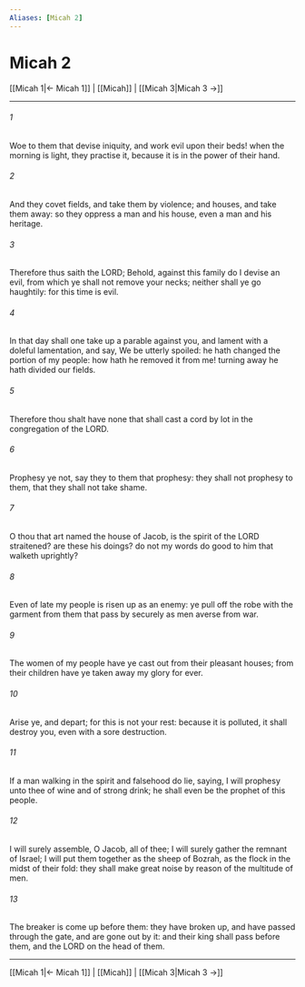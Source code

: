 ```yaml
---
Aliases: [Micah 2]
---
```

# Micah 2

[[Micah 1|← Micah 1]] | [[Micah]] | [[Micah 3|Micah 3 →]]
***



###### 1 
Woe to them that devise iniquity, and work evil upon their beds! when the morning is light, they practise it, because it is in the power of their hand. 

###### 2 
And they covet fields, and take them by violence; and houses, and take them away: so they oppress a man and his house, even a man and his heritage. 

###### 3 
Therefore thus saith the LORD; Behold, against this family do I devise an evil, from which ye shall not remove your necks; neither shall ye go haughtily: for this time is evil. 

###### 4 
In that day shall one take up a parable against you, and lament with a doleful lamentation, and say, We be utterly spoiled: he hath changed the portion of my people: how hath he removed it from me! turning away he hath divided our fields. 

###### 5 
Therefore thou shalt have none that shall cast a cord by lot in the congregation of the LORD. 

###### 6 
Prophesy ye not, say they to them that prophesy: they shall not prophesy to them, that they shall not take shame. 

###### 7 
O thou that art named the house of Jacob, is the spirit of the LORD straitened? are these his doings? do not my words do good to him that walketh uprightly? 

###### 8 
Even of late my people is risen up as an enemy: ye pull off the robe with the garment from them that pass by securely as men averse from war. 

###### 9 
The women of my people have ye cast out from their pleasant houses; from their children have ye taken away my glory for ever. 

###### 10 
Arise ye, and depart; for this is not your rest: because it is polluted, it shall destroy you, even with a sore destruction. 

###### 11 
If a man walking in the spirit and falsehood do lie, saying, I will prophesy unto thee of wine and of strong drink; he shall even be the prophet of this people. 

###### 12 
I will surely assemble, O Jacob, all of thee; I will surely gather the remnant of Israel; I will put them together as the sheep of Bozrah, as the flock in the midst of their fold: they shall make great noise by reason of the multitude of men. 

###### 13 
The breaker is come up before them: they have broken up, and have passed through the gate, and are gone out by it: and their king shall pass before them, and the LORD on the head of them.

***
[[Micah 1|← Micah 1]] | [[Micah]] | [[Micah 3|Micah 3 →]]

